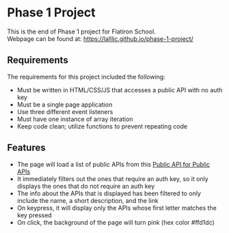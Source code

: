 # Phase 1 Project

This is the end of Phase 1 project for Flatiron School.   
Webpage can be found at: https://lalllic.github.io/phase-1-project/
## Requirements
The requirements for this project included the following:
- Must be written in HTML/CSS/JS that accesses a public API with no auth key
- Must be a single page application
- Use three different event listeners
- Must have one instance of array iteration
- Keep code clean; utilize functions to prevent repeating code

## Features
- The page will load a list of public APIs from this [Public API for Public APIs]
- It immediately filters out the ones that require an auth key, so it only displays the ones that do not require an auth key
- The info about the APIs that is displayed has been filtered to only include the name, a short description, and the link
- On keypress, it will display only the APIs whose first letter matches the key pressed
- On click, the background of the page will turn pink (hex color #ffd1dc)

[Public API for Public APIs]: https://api.publicapis.org/